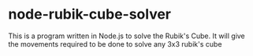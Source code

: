 node-rubik-cube-solver
======================

This is a program written in Node.js to solve the Rubik's Cube. It will give the movements required to be done to solve any 3x3 rubik's cube
